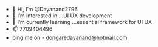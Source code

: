 - 👋 Hi, I’m @Dayanand2796
- 👀 I’m interested in ...UI UX development
- 🌱 I’m currently learning ...essential framework for UI UX
- 📫 7709404496
- ping me on - dongaredayanand@hotmail.com

<!---
Dayanand2796/Dayanand2796 is a ✨ special ✨ repository because its `README.md` (this file) appears on your GitHub profile.
You can click the Preview link to take a look at your changes.
--->
